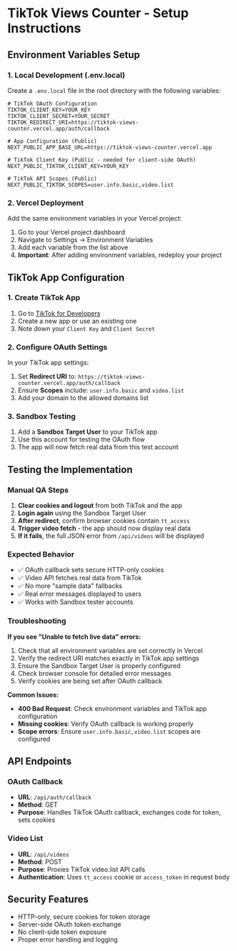# TikTok Views Counter - Setup Instructions

## Environment Variables Setup

### 1. Local Development (.env.local)

Create a `.env.local` file in the root directory with the following variables:

```env
# TikTok OAuth Configuration
TIKTOK_CLIENT_KEY=YOUR_KEY
TIKTOK_CLIENT_SECRET=YOUR_SECRET
TIKTOK_REDIRECT_URI=https://tiktok-views-counter.vercel.app/auth/callback

# App Configuration (Public)
NEXT_PUBLIC_APP_BASE_URL=https://tiktok-views-counter.vercel.app

# TikTok Client Key (Public - needed for client-side OAuth)
NEXT_PUBLIC_TIKTOK_CLIENT_KEY=YOUR_KEY

# TikTok API Scopes (Public)
NEXT_PUBLIC_TIKTOK_SCOPES=user.info.basic,video.list
```

### 2. Vercel Deployment

Add the same environment variables in your Vercel project:

1. Go to your Vercel project dashboard
2. Navigate to Settings → Environment Variables
3. Add each variable from the list above
4. **Important**: After adding environment variables, redeploy your project

## TikTok App Configuration

### 1. Create TikTok App

1. Go to [TikTok for Developers](https://developers.tiktok.com/)
2. Create a new app or use an existing one
3. Note down your `Client Key` and `Client Secret`

### 2. Configure OAuth Settings

In your TikTok app settings:

1. Set **Redirect URI** to: `https://tiktok-views-counter.vercel.app/auth/callback`
2. Ensure **Scopes** include: `user.info.basic` and `video.list`
3. Add your domain to the allowed domains list

### 3. Sandbox Testing

1. Add a **Sandbox Target User** to your TikTok app
2. Use this account for testing the OAuth flow
3. The app will now fetch real data from this test account

## Testing the Implementation

### Manual QA Steps

1. **Clear cookies and logout** from both TikTok and the app
2. **Login again** using the Sandbox Target User
3. **After redirect**, confirm browser cookies contain `tt_access`
4. **Trigger video fetch** - the app should now display real data
5. **If it fails**, the full JSON error from `/api/videos` will be displayed

### Expected Behavior

- ✅ OAuth callback sets secure HTTP-only cookies
- ✅ Video API fetches real data from TikTok
- ✅ No more "sample data" fallbacks
- ✅ Real error messages displayed to users
- ✅ Works with Sandbox tester accounts

### Troubleshooting

**If you see "Unable to fetch live data" errors:**

1. Check that all environment variables are set correctly in Vercel
2. Verify the redirect URI matches exactly in TikTok app settings
3. Ensure the Sandbox Target User is properly configured
4. Check browser console for detailed error messages
5. Verify cookies are being set after OAuth callback

**Common Issues:**

- **400 Bad Request**: Check environment variables and TikTok app configuration
- **Missing cookies**: Verify OAuth callback is working properly
- **Scope errors**: Ensure `user.info.basic,video.list` scopes are configured

## API Endpoints

### OAuth Callback
- **URL**: `/api/auth/callback`
- **Method**: GET
- **Purpose**: Handles TikTok OAuth callback, exchanges code for token, sets cookies

### Video List
- **URL**: `/api/videos`
- **Method**: POST
- **Purpose**: Proxies TikTok video.list API calls
- **Authentication**: Uses `tt_access` cookie or `access_token` in request body

## Security Features

- HTTP-only, secure cookies for token storage
- Server-side OAuth token exchange
- No client-side token exposure
- Proper error handling and logging
